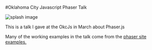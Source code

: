 #Oklahoma City Javascript Phaser Talk


![splash image](http://the-simian.github.io/okcjs_march_poster/splash_screen.jpg)


This is a talk I gave at the OkcJs in March about Phaser.js


Many of the working examples in the talk come from the [phaser site examples.](http://phaser.io/)





